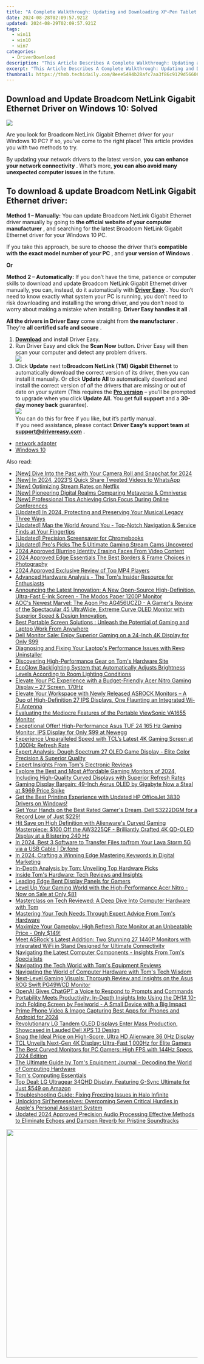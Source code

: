 ```yaml
---
title: "A Complete Walkthrough: Updating and Downloading XP-Pen Tablet Control Programs"
date: 2024-08-28T02:09:57.921Z
updated: 2024-08-29T02:09:57.921Z
tags:
  - win11
  - win10
  - win7
categories:
  - DriverDownload
description: "This Article Describes A Complete Walkthrough: Updating and Downloading XP-Pen Tablet Control Programs"
excerpt: "This Article Describes A Complete Walkthrough: Updating and Downloading XP-Pen Tablet Control Programs"
thumbnail: https://thmb.techidaily.com/8eee5494b28afc7aa3f86c9129d566065bf2c03daf39ea12e0a8a3e03f2e1950.jpg
---
```


## Download and Update Broadcom NetLink Gigabit Ethernet Driver on Windows 10: Solved

![](https://images.drivereasy.com/wp-content/uploads/2018/12/snap000007.png)

 Are you look for Broadcom NetLink Gigabit Ethernet driver for your Windows 10 PC?  If so, you’ve come to the right place! This article provides you with two methods to try.

 By updating your network drivers to the latest version, **you**  **can**  **enhance your network connectivity** . What’s more, **you can also avoid many unexpected computer issues**   in the future.

## **To download & update Broadcom NetLink Gigabit Ethernet driver:**

**Method 1 – Manually:**  You can update Broadcom NetLink Gigabit Ethernet driver manually by going to **the official website of your computer manufacturer** , and searching for the latest Broadcom NetLink Gigabit Ethernet driver for your Windows 10 PC.

 If you take this approach, be sure to choose the driver that’s **compatible with the exact model number of your PC** , and **your version of Windows** .

**Or**

**Method 2 – Automatically:**   If you don’t have the time, patience or computer skills to download and update Broadcom NetLink Gigabit Ethernet driver manually, you can, instead, do it automatically with **[Driver Easy](https://tools.techidaily.com/drivereasy/download/)**  .  You don’t need to know exactly what system your PC is running, you don’t need to risk downloading and installing the wrong driver, and you don’t need to worry about making a mistake when installing. **Driver Easy handles it all** .

**All the drivers in Driver Easy** come straight from **the manufacturer** . They‘re **all certified safe and secure** .

1. **[Download](https://tools.techidaily.com/drivereasy/download/)**  and install Driver Easy.
2. Run Driver Easy and click the **Scan Now**  button. Driver Easy will then scan your computer and detect any problem drivers.  
![](https://images.drivereasy.com/wp-content/uploads/2018/12/snap000001.png)
3. Click **Update**  next to**Broadcom NetLink (TM) Gigabit Ethernet** to automatically download the correct version of its driver, then you can install it manually. Or click **Update All**  to automatically download and install the correct version of _all_  the drivers that are missing or out of date on your system (This requires the **[Pro version](https://tools.techidaily.com/drivereasy/download/)**  – you’ll be prompted to upgrade when you click **Update All.** You get **full support**  and a **30-day money back**  guarantee).  
![](https://images.drivereasy.com/wp-content/uploads/2018/12/snap000005.png)  
 You can do this for free if you like, but it’s partly manual.  
 If you need assistance, please contact **Driver Easy’s support team** at [**support@drivereasy.com**](https://tools.techidaily.com/drivereasy/download/) .

* [network adapter](https://tools.techidaily.com/drivereasy/download/)
* [Windows 10](https://tools.techidaily.com/drivereasy/download/)

<ins class="adsbygoogle"
     style="display:block"
     data-ad-format="autorelaxed"
     data-ad-client="ca-pub-7571918770474297"
     data-ad-slot="1223367746"></ins>



<ins class="adsbygoogle"
     style="display:block"
     data-ad-client="ca-pub-7571918770474297"
     data-ad-slot="8358498916"
     data-ad-format="auto"
     data-full-width-responsive="true"></ins>

<span class="atpl-alsoreadstyle">Also read:</span>
<div><ul>
<li><a href="https://snapchat-videos.techidaily.com/new-dive-into-the-past-with-your-camera-roll-and-snapchat-for-2024/"><u>[New] Dive Into the Past with Your Camera Roll and Snapchat for 2024</u></a></li>
<li><a href="https://twitter-clips.techidaily.com/new-in-2024-2023s-quick-share-tweeted-videos-to-whatsapp/"><u>[New] In 2024, 2023'S Quick Share  Tweeted Videos to WhatsApp</u></a></li>
<li><a href="https://extra-approaches.techidaily.com/new-optimizing-stream-rates-on-netflix/"><u>[New] Optimizing Stream Rates on Netflix</u></a></li>
<li><a href="https://extra-approaches.techidaily.com/new-pioneering-digital-realms-comparing-metaverse-and-omniverse/"><u>[New] Pioneering Digital Realms  Comparing Metaverse & Omniverse</u></a></li>
<li><a href="https://remote-screen-capture.techidaily.com/new-professional-tips-achieving-crisp-focus-during-online-conferences/"><u>[New] Professional Tips  Achieving Crisp Focus During Online Conferences</u></a></li>
<li><a href="https://screen-mirroring-recording.techidaily.com/updated-in-2024-protecting-and-preserving-your-musical-legacy-three-ways/"><u>[Updated] In 2024, Protecting and Preserving Your Musical Legacy  Three Ways</u></a></li>
<li><a href="https://extra-approaches.techidaily.com/updated-map-the-world-around-you-top-notch-navigation-and-service-finds-at-your-fingertips/"><u>[Updated] Map the World Around You - Top-Notch Navigation & Service Finds at Your Fingertips</u></a></li>
<li><a href="https://digital-screen-recording.techidaily.com/updated-precision-screensaver-for-chromebooks/"><u>[Updated] Precision Screensaver for Chromebooks</u></a></li>
<li><a href="https://video-screen-grab.techidaily.com/updated-pros-picks-the-5-ultimate-gaming-stream-cams-uncovered/"><u>[Updated] Pro's Picks  The 5 Ultimate Gaming Stream Cams Uncovered</u></a></li>
<li><a href="https://youtube-clips.techidaily.com/2024-approved-blurring-identity-erasing-faces-from-video-content/"><u>2024 Approved  Blurring Identity  Erasing Faces From Video Content</u></a></li>
<li><a href="https://instagram-videos.techidaily.com/2024-approved-edge-essentials-the-best-borders-and-frame-choices-in-photography/"><u>2024 Approved  Edge Essentials  The Best Borders & Frame Choices in Photography</u></a></li>
<li><a href="https://fox-friendly.techidaily.com/2024-approved-exclusive-review-of-top-mp4-players/"><u>2024 Approved  Exclusive Review of Top MP4 Players</u></a></li>
<li><a href="https://hardware-updates.techidaily.com/advanced-hardware-analysis-the-toms-insider-resource-for-enthusiasts/"><u>Advanced Hardware Analysis - The Tom's Insider Resource for Enthusiasts</u></a></li>
<li><a href="https://hardware-updates.techidaily.com/announcing-the-latest-innovation-a-new-open-source-high-definition-ultra-fast-e-ink-screen-the-modos-paper-1200p-monitor/"><u>Announcing the Latest Innovation: A New Open-Source High-Definition, Ultra-Fast E-Ink Screen - The Modos Paper 1200P Monitor</u></a></li>
<li><a href="https://hardware-updates.techidaily.com/aocs-newest-marvel-the-agon-pro-ag456uczd-a-gamers-review-of-the-spectacular-45-ultrawide-extreme-curve-oled-monitor-with-superior-speed-and-design-innovati57/"><u>AOC's Newest Marvel: The Agon Pro AG456UCZD - A Gamer's Review of the Spectacular 45 UltraWide, Extreme Curve OLED Monitor with Superior Speed & Design Innovation.</u></a></li>
<li><a href="https://hardware-updates.techidaily.com/best-portable-screen-solutions-unleash-the-potential-of-gaming-and-laptop-work-from-anywhere/"><u>Best Portable Screen Solutions : Unleash the Potential of Gaming and Laptop Work From Anywhere</u></a></li>
<li><a href="https://hardware-updates.techidaily.com/dell-monitor-sale-enjoy-superior-gaming-on-a-24-inch-4k-display-for-only-99/"><u>Dell Monitor Sale: Enjoy Superior Gaming on a 24-Inch 4K Display for Only $99</u></a></li>
<li><a href="https://win-forum.techidaily.com/diagnosing-and-fixing-your-laptops-performance-issues-with-revo-uninstaller/"><u>Diagnosing and Fixing Your Laptop's Performance Issues with Revo Uninstaller</u></a></li>
<li><a href="https://hardware-updates.techidaily.com/discovering-high-performance-gear-on-toms-hardware-site/"><u>Discovering High-Performance Gear on Tom's Hardware Site</u></a></li>
<li><a href="https://hardware-updates.techidaily.com/ecoglow-backlighting-system-that-automatically-adjusts-brightness-levels-according-to-room-lighting-conditions/"><u>EcoGlow Backlighting System that Automatically Adjusts Brightness Levels According to Room Lighting Conditions</u></a></li>
<li><a href="https://hardware-updates.techidaily.com/elevate-your-pc-experience-with-a-budget-friendly-acer-nitro-gaming-display-27-screen-170hz/"><u>Elevate Your PC Experience with a Budget-Friendly Acer Nitro Gaming Display – 27 Screen, 170Hz</u></a></li>
<li><a href="https://hardware-updates.techidaily.com/elevate-your-workspace-with-newly-released-asrock-monitors-a-duo-of-high-definition-27-ips-displays-one-flaunting-an-integrated-wi-fi-antenna/"><u>Elevate Your Workspace with Newly Released ASROCK Monitors – A Duo of High-Definition 27 IPS Displays, One Flaunting an Integrated Wi-Fi Antenna</u></a></li>
<li><a href="https://hardware-updates.techidaily.com/evaluating-the-mediocre-features-of-the-portable-viewsonic-va1655-monitor/"><u>Evaluating the Mediocre Features of the Portable ViewSonic VA1655 Monitor</u></a></li>
<li><a href="https://hardware-updates.techidaily.com/exceptional-offer-high-performance-asus-tuf-24-165-hz-gaming-monitor-ips-display-for-only-99-at-newegg/"><u>Exceptional Offer! High-Performance Asus TUF 24 165 Hz Gaming Monitor, IPS Display for Only $99 at Newegg</u></a></li>
<li><a href="https://hardware-updates.techidaily.com/experience-unparalleled-speed-with-tcls-latest-4k-gaming-screen-at-1000hz-refresh-rate/"><u>Experience Unparalleled Speed with TCL’s Latest 4K Gaming Screen at 1,000Hz Refresh Rate</u></a></li>
<li><a href="https://hardware-updates.techidaily.com/expert-analysis-dough-spectrum-27-oled-game-display-elite-color-precision-and-superior-quality/"><u>Expert Analysis: Dough Spectrum 27 OLED Game Display - Elite Color Precision & Superior Quality</u></a></li>
<li><a href="https://hardware-updates.techidaily.com/expert-insights-from-toms-electronic-reviews/"><u>Expert Insights From Tom's Electronic Reviews</u></a></li>
<li><a href="https://hardware-updates.techidaily.com/explore-the-best-and-most-affordable-gaming-monitors-of-2024-including-high-quality-curved-displays-with-superior-refresh-rates/"><u>Explore the Best and Most Affordable Gaming Monitors of 2024, Including High-Quality Curved Displays with Superior Refresh Rates</u></a></li>
<li><a href="https://hardware-updates.techidaily.com/gaming-display-bargain-49-inch-aorus-oled-by-gigabyte-now-a-steal-at-969-price-spike/"><u>Gaming Display Bargain: 49-Inch Aorus OLED by Gigabyte Now a Steal at $969 Price Spike</u></a></li>
<li><a href="https://win-dash.techidaily.com/1722961981900-get-the-best-printing-experience-with-updated-hp-officejet-3830-drivers-on-windows/"><u>Get the Best Printing Experience with Updated HP OfficeJet 3830 Drivers on Windows!</u></a></li>
<li><a href="https://hardware-updates.techidaily.com/get-your-hands-on-the-best-rated-gamers-dream-dell-s3222dgm-for-a-record-low-of-just-229/"><u>Get Your Hands on the Best Rated Gamer's Dream, Dell S3222DGM for a Record Low of Just $229!</u></a></li>
<li><a href="https://hardware-updates.techidaily.com/hit-save-on-high-definition-with-alienwares-curved-gaming-masterpiece-100-off-the-aw3225qf-brilliantly-crafted-4k-qd-oled-display-at-a-blistering-240-hz/"><u>Hit Save on High Definition with Alienware's Curved Gaming Masterpiece: $100 Off the AW3225QF - Brilliantly Crafted 4K QD-OLED Display at a Blistering 240 Hz</u></a></li>
<li><a href="https://android-transfer.techidaily.com/in-2024-best-3-software-to-transfer-files-tofrom-your-lava-storm-5g-via-a-usb-cable-drfone-by-drfone-transfer-from-android-transfer-from-android/"><u>In 2024, Best 3 Software to Transfer Files to/from Your Lava Storm 5G via a USB Cable | Dr.fone</u></a></li>
<li><a href="https://youtube-blog.techidaily.com/24-crafting-a-winning-edge-mastering-keywords-in-digital-marketing/"><u>In 2024, Crafting a Winning Edge  Mastering Keywords in Digital Marketing</u></a></li>
<li><a href="https://hardware-updates.techidaily.com/in-depth-analysis-by-tom-unveiling-top-hardware-picks/"><u>In-Depth Analysis by Tom: Unveiling Top Hardware Picks</u></a></li>
<li><a href="https://hardware-updates.techidaily.com/inside-toms-hardware-tech-reviews-and-insights/"><u>Inside Tom's Hardware: Tech Reviews and Insights</u></a></li>
<li><a href="https://hardware-updates.techidaily.com/leading-edge-bent-display-panels-for-gamers/"><u>Leading Edge Bent Display Panels for Gamers</u></a></li>
<li><a href="https://hardware-updates.techidaily.com/level-up-your-gaming-world-with-the-high-performance-acer-nitro-now-on-sale-at-only-81/"><u>Level Up Your Gaming World with the High-Performance Acer Nitro - Now on Sale at Only $81</u></a></li>
<li><a href="https://hardware-updates.techidaily.com/masterclass-on-tech-reviewed-a-deep-dive-into-computer-hardware-with-tom/"><u>Masterclass on Tech Reviewed: A Deep Dive Into Computer Hardware with Tom</u></a></li>
<li><a href="https://hardware-updates.techidaily.com/mastering-your-tech-needs-through-expert-advice-from-toms-hardware/"><u>Mastering Your Tech Needs Through Expert Advice From Tom's Hardware</u></a></li>
<li><a href="https://hardware-updates.techidaily.com/maximize-your-gameplay-high-refresh-rate-monitor-at-an-unbeatable-price-only-149/"><u>Maximize Your Gameplay: High Refresh Rate Monitor at an Unbeatable Price - Only $149!</u></a></li>
<li><a href="https://hardware-updates.techidaily.com/meet-asrocks-latest-addition-two-stunning-27-1440p-monitors-with-integrated-wifi-in-stand-designed-for-ultimate-connectivity/"><u>Meet ASRock's Latest Addition: Two Stunning 27 1440P Monitors with Integrated WiFi in Stand Designed for Ultimate Connectivity</u></a></li>
<li><a href="https://hardware-updates.techidaily.com/navigating-the-latest-computer-components-insights-from-toms-specialists/"><u>Navigating the Latest Computer Components - Insights From Tom's Specialists</u></a></li>
<li><a href="https://hardware-updates.techidaily.com/navigating-the-tech-world-with-toms-equipment-reviews/"><u>Navigating the Tech World with Tom's Equipment Reviews</u></a></li>
<li><a href="https://hardware-updates.techidaily.com/navigating-the-world-of-computer-hardware-with-toms-tech-wisdom/"><u>Navigating the World of Computer Hardware with Tom's Tech Wisdom</u></a></li>
<li><a href="https://hardware-updates.techidaily.com/next-level-gaming-visuals-thorough-review-and-insights-on-the-asus-rog-swift-pg49wcd-monitor/"><u>Next-Level Gaming Visuals: Thorough Review and Insights on the Asus ROG Swift PG49WCD Monitor</u></a></li>
<li><a href="https://tech-haven.techidaily.com/openai-gives-chatgpt-a-voice-to-respond-to-prompts-and-commands/"><u>OpenAI Gives ChatGPT a Voice to Respond to Prompts and Commands</u></a></li>
<li><a href="https://hardware-updates.techidaily.com/portability-meets-productivity-in-depth-insights-into-using-the-dh1-10-inch-folding-screen-by-feelworld-a-small-device-with-a-big-impact/"><u>Portability Meets Productivity: In-Depth Insights Into Using the DH1# 10-Inch Folding Screen by Feelworld - A Small Device with a Big Impact</u></a></li>
<li><a href="https://youtube-zero.techidaily.com/-phone-video-and-image-capturing-best-apps-for-iphones-and-android-for-2024/"><u>Prime Phone Video & Image Capturing  Best Apps for iPhones and Android for 2024</u></a></li>
<li><a href="https://hardware-updates.techidaily.com/revolutionary-lg-tandem-oled-displays-enter-mass-production-showcased-in-lauded-dell-xps-13-design/"><u>Revolutionary LG Tandem OLED Displays Enter Mass Production, Showcased in Lauded Dell XPS 13 Design</u></a></li>
<li><a href="https://hardware-updates.techidaily.com/snag-the-ideal-price-on-high-score-ultra-hd-alienware-36-0hz-display/"><u>Snag the Ideal Price on High-Score, Ultra HD Alienware 36 0Hz Display</u></a></li>
<li><a href="https://hardware-updates.techidaily.com/tcl-unveils-next-gen-4k-display-ultra-fast-1000hz-for-elite-gamers/"><u>TCL Unveils Next-Gen 4K Display: Ultra-Fast 1,000Hz for Elite Gamers</u></a></li>
<li><a href="https://hardware-updates.techidaily.com/the-best-curved-monitors-for-pc-gamers-high-fps-with-144hz-specs-2024-edition/"><u>The Best Curved Monitors for PC Gamers: High FPS with 144Hz Specs, 2024 Edition</u></a></li>
<li><a href="https://hardware-updates.techidaily.com/the-ultimate-guide-by-toms-equipment-journal-decoding-the-world-of-computing-hardware/"><u>The Ultimate Guide by Tom's Equipment Journal - Decoding the World of Computing Hardware</u></a></li>
<li><a href="https://hardware-updates.techidaily.com/toms-computing-essentials/"><u>Tom's Computing Essentials</u></a></li>
<li><a href="https://hardware-updates.techidaily.com/top-deal-lg-ultragear-34qhd-display-featuring-g-sync-ultimate-for-just-549-on-amazon/"><u>Top Deal: LG Ultragear 34QHD Display, Featuring G-Sync Ultimate for Just $549 on Amazon</u></a></li>
<li><a href="https://win-answers.techidaily.com/troubleshooting-guide-fixing-freezing-issues-in-halo-infinite/"><u>Troubleshooting Guide: Fixing Freezing Issues in Halo Infinite</u></a></li>
<li><a href="https://fox-that.techidaily.com/unlocking-sirihemeselves-overcoming-seven-critical-hurdles-in-apples-personal-assistant-system/"><u>Unlocking Siri'hemeselves: Overcoming Seven Critical Hurdles in Apple's Personal Assistant System</u></a></li>
<li><a href="https://voice-adjusting.techidaily.com/updated-2024-approved-precision-audio-processing-effective-methods-to-eliminate-echoes-and-dampen-reverb-for-pristine-soundtracks/"><u>Updated 2024 Approved Precision Audio Processing Effective Methods to Eliminate Echoes and Dampen Reverb for Pristine Soundtracks</u></a></li>
</ul></div>

<!-- affiliate ads begin -->
<a href="https://appsumo.8odi.net/c/5597632/2068407/7443" target="_top" id="2068407"><img src="//a.impactradius-go.com/display-ad/7443-2068407" border="0" alt="" width="1200" height="600"/></a><img height="0" width="0" src="https://appsumo.8odi.net/i/5597632/2068407/7443" style="position:absolute;visibility:hidden;" border="0" />
<!-- affiliate ads end -->